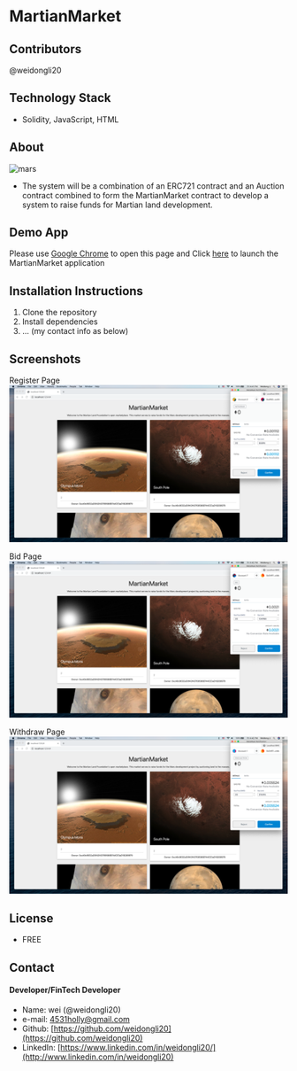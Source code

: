 # MartianMarket

## Contributors

@weidongli20

## Technology Stack

- Solidity, JavaScript, HTML

## About

![mars](https://image.shutterstock.com/image-photo/silhouette-astronaut-standing-on-rocky-600w-1049625047.jpg)

- The system will be a combination of an ERC721 contract and an Auction contract combined to form the MartianMarket contract to develop a system to raise funds for Martian land development.

## Demo App

Please use [Google Chrome](https://www.google.com/chrome/) to open this page and Click [here](https://weidongli20.github.io/Martian-Market-truffle/) to launch the MartianMarket application

## Installation Instructions

1. Clone the repository
2. Install dependencies
3. ... (my contact info as below)

## Screenshots

Register Page
![shot1](./Images/shot-1.png)

Bid Page
![shot2](./Images/shot-2.png)

Withdraw Page
![shot3](./Images/shot-3.png)

## License

- FREE

## Contact

#### Developer/FinTech Developer

- Name: wei (@weidongli20)
- e-mail: 4531holly@gmail.com
- Github: [https://github.com/weidongli20](https://github.com/weidongli20)
- LinkedIn: [https://www.linkedin.com/in/weidongli20/](http://www.linkedin.com/in/weidongli20)
